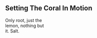 Setting The Coral In Motion
---------------------------
Only root, just the  
lemon, nothing but  
it. Salt.  
